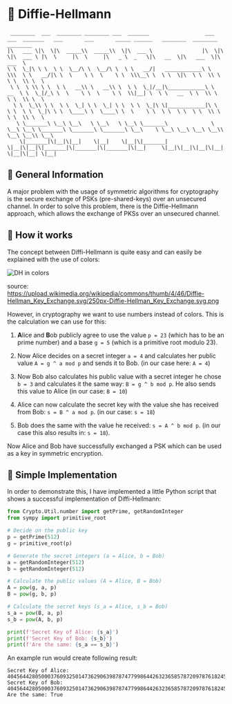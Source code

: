 # 🔐 Diffie-Hellmann

```
 ________  ___  ________ ________ ___  _______                  ___  ___  _______   ___       ___       _____ ______   ________  ________   ________      
|\   ___ \|\  \|\  _____\\  _____\\  \|\  ___ \                |\  \|\  \|\  ___ \ |\  \     |\  \     |\   _ \  _   \|\   __  \|\   ___  \|\   ___  \    
\ \  \_|\ \ \  \ \  \__/\ \  \__/\ \  \ \   __/|   ____________\ \  \\\  \ \   __/|\ \  \    \ \  \    \ \  \\\__\ \  \ \  \|\  \ \  \\ \  \ \  \\ \  \   
 \ \  \ \\ \ \  \ \   __\\ \   __\\ \  \ \  \_|/__|\____________\ \   __  \ \  \_|/_\ \  \    \ \  \    \ \  \\|__| \  \ \   __  \ \  \\ \  \ \  \\ \  \  
  \ \  \_\\ \ \  \ \  \_| \ \  \_| \ \  \ \  \_|\ \|____________|\ \  \ \  \ \  \_|\ \ \  \____\ \  \____\ \  \    \ \  \ \  \ \  \ \  \\ \  \ \  \\ \  \ 
   \ \_______\ \__\ \__\   \ \__\   \ \__\ \_______\              \ \__\ \__\ \_______\ \_______\ \_______\ \__\    \ \__\ \__\ \__\ \__\\ \__\ \__\\ \__\
    \|_______|\|__|\|__|    \|__|    \|__|\|_______|               \|__|\|__|\|_______|\|_______|\|_______|\|__|     \|__|\|__|\|__|\|__| \|__|\|__| \|__|
```

## 📖 General Information

A major problem with the usage of symmetric algorithms for cryptography is the secure exchange of PSKs (pre-shared-keys) over an unsecured channel. In order to solve this problem, there is the Diffie-Hellmann approach, which allows the exchange of PKSs over an unsecured channel.

## 📖 How it works 

The concept between Diffi-Hellmann is quite easy and can easily be explained with the use of colors:

![DH in colors](https://upload.wikimedia.org/wikipedia/commons/thumb/4/46/Diffie-Hellman_Key_Exchange.svg/250px-Diffie-Hellman_Key_Exchange.svg.png)

source: https://upload.wikimedia.org/wikipedia/commons/thumb/4/46/Diffie-Hellman_Key_Exchange.svg/250px-Diffie-Hellman_Key_Exchange.svg.png

However, in cryptography we want to use numbers instead of colors. This is the calculation we can use for this:

1. **A**lice and **B**ob publicly agree to use the value `p = 23` (which has to be an prime number) and a base `g = 5` (which is a primitive root modulo 23). 

2. Now Alice decides on a secret integer `a = 4` and calculates her public value `A = g ^ a mod p` and sends it to Bob. (in our case here: `A = 4`)

3. Now Bob also calculates his public value with a secret integer he chose `b = 3` and calculates it the same way: `B = g ^ b mod p`. He also sends this value to Alice (in our case: `B = 10`)

4. Alice can now calculate the secret key with the value she has received from Bob: `s = B ^ a mod p`. (in our case: `s = 18`) 


5. Bob does the same with the value he received: `s = A ^ b mod p`. (in our case this also results in: `s = 18`).

Now Alice and Bob have successfully exchanged a PSK which can be used as a key in symmetric encryption.


## 🐍 Simple Implementation

In order to demonstrate this, I have implemented a little Python script that shows a successful implementation of Diffi-Hellmann:

```python
from Crypto.Util.number import getPrime, getRandomInteger
from sympy import primitive_root

# Decide on the public key
p = getPrime(512)
g = primitive_root(p)

# Generate the secret integers (a = Alice, b = Bob)
a = getRandomInteger(512)
b = getRandomInteger(512)

# Calculate the public values (A = Alice, B = Bob)
A = pow(g, a, p)
B = pow(g, b, p)

# Calculate the secret keys (s_a = Alice, s_b = Bob)
s_a = pow(B, a, p)
s_b = pow(A, b, p) 

print(f'Secret Key of Alice: {s_a}')
print(f'Secret Key of Bob: {s_b}')
print(f'Are the same: {s_a == s_b}')
```

An example run would create following result:

```
Secret Key of Alice: 4045644280500037609325014736290639878747799864426323658578720978761824541502391154321193888931265757618562397510001163610360090106818855152000394223765391
Secret Key of Bob: 4045644280500037609325014736290639878747799864426323658578720978761824541502391154321193888931265757618562397510001163610360090106818855152000394223765391
Are the same: True
```